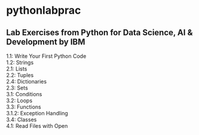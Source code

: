 # pythonlabprac

## Lab Exercises from Python for Data Science, AI & Development by IBM

1.1: Write Your First Python Code<br>
1.2: Strings<br>
2.1: Lists<br>
2.2: Tuples<br>
2.4: Dictionaries<br>
2.3: Sets<br>
3.1: Conditions<br>
3.2: Loops<br>
3.3: Functions<br>
3.1.2: Exception Handling<br>
3.4: Classes<br>
4.1: Read Files with Open<br>

